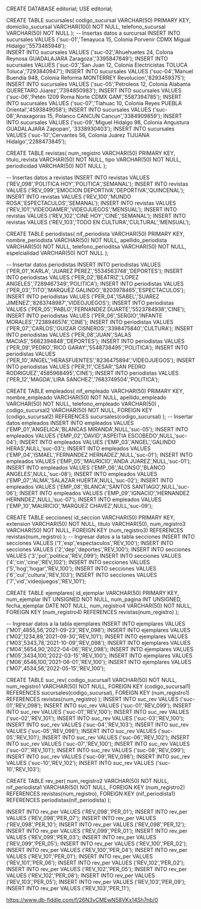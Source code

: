 CREATE DATABASE editorial;
USE editorial;

CREATE TABLE sucursales(
  codigo_sucursal VARCHAR(50) PRIMARY KEY,
    domicilio_sucursal VARCHAR(100) NOT NULL,
    telefono_sucursal VARCHAR(50) NOT NULL
  );
-- Insertas datos a surcursal
INSERT INTO sucursales VALUES ('suc-01','Tenayuca 15, Colonia Porvenir CDMX	Migual Hidalgo','5573485948');	
INSERT INTO sucursales VALUES ('suc-02','Ahuehuetes 24, Colona Reynosa GUADALAJARA	Zaragoza','3395847649');
INSERT INTO sucursales VALUES ('suc-03','San Juan 12, Colonia Electricistas TOLUCA	Toluca','7293840947');
INSERT INTO sucursales VALUES ('suc-04','Manuel Buendía 948, Colonia Reforma MONTERREY	Revolucion','8293459375');
INSERT INTO sucursales VALUES ('suc-05','Petroleos 12, Colonia Alabama QUERETARO Júarez','7394850983');
INSERT INTO sucursales VALUES ('suc-06','Petén 1209 Roma Norte CDMX	GAM','5587394785');
INSERT INTO sucursales VALUES ('suc-07','Tlahuac 10, Colonia Reyes PUEBLA Oriental','4593849058');
INSERT INTO sucursales VALUES ('suc-08','Anaxagoras 15, Polanco CANCUN	Cancun','3384909859');
INSERT INTO sucursales VALUES ('suc-09','Miguel Hidalgo 98, Colonia Angustura GUADALAJARA Zapopan', '3338930403');
INSERT INTO sucursales VALUES ('suc-10','Cervantes 56, Colonia Juárez TIJUANA Hidalgo','2288473845');

CREATE TABLE revistas(
  num_registro VARCHAR(50) PRIMARY KEY,
    titulo_revista VARCHAR(50) NOT NULL,
    tipo VARCHAR(50) NOT NULL,
    periodicidad VARCHAR(50) NOT NULL
  );
  
-- Insertas datos a revistas
INSERT INTO revistas VALUES ('REV_098','POLITICA HOY','POLITICA','SEMANAL');
INSERT INTO revistas VALUES ('REV_099','EMOCION DEPORTIVA','DEPORTIVA','QUINCENAL');
INSERT INTO revistas VALUES ('REV_100','MUNDO ROSA','ESPECTACULOS','SEMANAL');
INSERT INTO revistas VALUES ('REV_101','VIDEOGAMER','VIDEOJUEGOS','MENSUAL');
INSERT INTO revistas VALUES ('REV_102','CINE HOY','CINE','SEMANAL');
INSERT INTO revistas VALUES ('REV_103','TODO EN CULTURA','CULTURAL','MENSUAL');

CREATE TABLE periodistas(
  nif_periodista VARCHAR(50) PRIMARY KEY,
    nombre_periodista VARCHAR(50) NOT NULL,
    apellido_periodista VARCHAR(50) NOT NULL,
    telefono_perioditsa VARCHAR(50) NOT NULL,
  	espelcialidad VARCHAR(50) NOT NULL
  );
 
 -- Insertar datos periodistas
INSERT INTO periodistas VALUES ('PER_01','KARLA', 'JUAREZ PEREZ','5534563748','DEPORTES');
INSERT INTO periodistas VALUES ('PER_02','BEATRIZ','LOPEZ	ANGELES','7289467349','POLITICA');
INSERT INTO periodistas VALUES ('PER_03','TITO','MARQUEZ	GALINDO','8203978465','ESPECTACULOS');
INSERT INTO periodistas VALUES ('PER_04','ISABEL','SUAREZ	JIMENEZ','8263748987','VIDEOJUEGOS');
INSERT INTO periodistas VALUES ('PER_05','PABLO','FERNANDEZ	DUARTE','5523784938','CINE');
INSERT INTO periodistas VALUES ('PER_06','SERGIO','INFANTE	MORALES','7238946574','CINE');
INSERT INTO periodistas VALUES ('PER_07','CARLOS','GUIZAR	CISNEROS','3398475840','CULTURA');
INSERT INTO periodistas VALUES ('PER_08','JUAN','SALAS	MACIAS','5682394848','DEPORTES');
INSERT INTO periodistas VALUES ('PER_09','PEDRO','RICO	GARAY','5548738495','POLITICA');
INSERT INTO periodistas VALUES ('PER_10','ANGEL','HERASFUENTES','8236475894','VIDEOJUEGOS');
INSERT INTO periodistas VALUES ('PER_11','CESAR','SAN PEDRO	RODRIGUEZ','4585968495','CINE');
INSERT INTO periodistas VALUES ('PER_12','MAGDA','LIRA	SANCHEZ','7683749504','POLITICA');

CREATE TABLE empleados(
  	nif_empleado VARCHAR(50) PRIMARY KEY,
    nombre_empleado VARCHAR(50) NOT NULL,
    apellido_empleado VARCHAR(50) NOT NULL,
    telefono_empleado VARCHAR(50) ,
    codigo_sucursal2 VARCHAR(50) NOT NULL,
    FOREIGN KEY (codigo_sucursal2) REFERENCES sucursales(codigo_sucursal)
  );
-- Insertar datos empleados
INSERT INTO empleados VALUES ('EMP_01','ANGELICA','BLANCAS	MIRANDA',NULL,'suc-05');
INSERT INTO empleados VALUES ('EMP_02','DAVID','ASPEITIA	ESCOBEDO',NULL,'suc-04');
INSERT INTO empleados VALUES ('EMP_03','ANGEL','GALINDO	HERAS',NULL,'suc-03');
INSERT INTO empleados VALUES ('EMP_04','ISMAEL','FERNANDEZ	HERNADEZ',NULL,'suc-01');
INSERT INTO empleados VALUES ('EMP_05','MAURICIO','ANDA	JUAREZ',NULL,'suc-01');
INSERT INTO empleados VALUES ('EMP_06','ALONSO','BLANCO	ANGELES',NULL,'suc-08');
INSERT INTO empleados VALUES ('EMP_07','ALMA','SALAZAR	HUERTA',NULL,'suc-02');
INSERT INTO empleados VALUES ('EMP_08','BLANCA','SANTOS	SANTIAGO',NULL,'suc-06');
INSERT INTO empleados VALUES ('EMP_09','IGNACIO','HERNANDEZ	HERNNDEZ',NULL,'suc-07');
INSERT INTO empleados VALUES ('EMP_10','MAURICIO','MARQUEZ	CHAVEZ',NULL,'suc-09');

CREATE TABLE secciones(
  id_seccion VARCHAR(50) PRIMARY KEY,
    extension VARCHAR(50) NOT NULL,
    titulo VARCHAR(50),
    num_registro3 VARCHAR(50) NOT NULL,
    FOREIGN KEY (num_registro3) REFERENCES revistas(num_registro)
  );
-- Ingresar datos a la tabla secciones
INSERT INTO secciones VALUES ('1','esp','espectaculos','REV_100');
INSERT INTO secciones VALUES ('2','dep','deportes','REV_100');
INSERT INTO secciones VALUES ('3','pol','politica','REV_099');
INSERT INTO secciones VALUES ('4','cin','cine','REV_102');
INSERT INTO secciones VALUES ('5','hog','hogar','REV_100');
INSERT INTO secciones VALUES ('6','cul','cultura','REV_103');
INSERT INTO secciones VALUES ('7','vid','videojuegos','REV_101');

CREATE TABLE ejemplares(
  id_ejemplar VARCHAR(50) PRIMARY KEY,
    num_ejemplar INT UNSIGNED NOT NULL,
    num_pagina INT UNSIGNED,
    fecha_ejemplar DATE NOT NULL,
    num_registro4 VARCHAR(50) NOT NULL,
    FOREIGN KEY (num_registro4) REFERENCES revistas(num_registro)
  );

-- Ingresar datos a la tabla ejemplares
INSERT INTO ejemplares VALUES ('M01',4855,56,'2021-09-23','REV_098');
INSERT INTO ejemplares VALUES ('M02',1234,89,'2021-09-30','REV_101');
INSERT INTO ejemplares VALUES ('M03',5343,78,'2021-10-09','REV_098');
INSERT INTO ejemplares VALUES ('M04',5654,90,'2022-04-06','REV_098');
INSERT INTO ejemplares VALUES ('M05',3434,100,'2022-03-15','REV_100');
INSERT INTO ejemplares VALUES ('M06',6546,100,'2021-06-01','REV_100');
INSERT INTO ejemplares VALUES ('M07',4534,56,'2022-05-15','REV_100');

CREATE TABLE suc_rev(
  codigo_sucursal1 VARCHAR(50) NOT NULL,
    num_registro1 VARCHAR(50) NOT NULL,
    FOREIGN KEY (codigo_sucursal1) REFERENCES sucursales(codigo_sucursal),
    FOREIGN KEY (num_registro1) REFERENCES revistas(num_registro)
  );
INSERT INTO suc_rev VALUES ('suc-01','REV_098');
INSERT INTO suc_rev VALUES ('suc-01','REV_099');
INSERT INTO suc_rev VALUES ('suc-01','REV_100');
INSERT INTO suc_rev VALUES ('suc-02','REV_101');
INSERT INTO suc_rev VALUES ('suc-03','REV_100');
INSERT INTO suc_rev VALUES ('suc-04','REV_103');
INSERT INTO suc_rev VALUES ('suc-05','REV_098');
INSERT INTO suc_rev VALUES ('suc-05','REV_101');
INSERT INTO suc_rev VALUES ('suc-06','REV_102');
INSERT INTO suc_rev VALUES ('suc-07','REV_100');
INSERT INTO suc_rev VALUES ('suc-07','REV_101');
INSERT INTO suc_rev VALUES ('suc-08','REV_099');
INSERT INTO suc_rev VALUES ('suc-09','REV_098');
INSERT INTO suc_rev VALUES ('suc-10','REV_102');
INSERT INTO suc_rev VALUES ('suc-10','REV_103');



CREATE TABLE rev_per(
  num_registro2 VARCHAR(50) NOT NULL,
    nif_periodista1 VARCHAR(50) NOT NULL,
    FOREIGN KEY (num_registro2) REFERENCES revistas(num_registro),
    FOREIGN KEY (nif_periodista1) REFERENCES periodistas(nif_periodista)
  );

INSERT INTO rev_per VALUES ('REV_098','PER_01');
INSERT INTO rev_per VALUES ('REV_098','PER_07');
INSERT INTO rev_per VALUES ('REV_098','PER_10');
INSERT INTO rev_per VALUES ('REV_098','PER_12');
INSERT INTO rev_per VALUES ('REV_099','PER_01');
INSERT INTO rev_per VALUES ('REV_099','PER_03');
INSERT INTO rev_per VALUES ('REV_099','PER_05');
INSERT INTO rev_per VALUES ('REV_100','PER_02');
INSERT INTO rev_per VALUES ('REV_100','PER_04');
INSERT INTO rev_per VALUES ('REV_101','PER_01');
INSERT INTO rev_per VALUES ('REV_101','PER_06');
INSERT INTO rev_per VALUES ('REV_102','PER_02');
INSERT INTO rev_per VALUES ('REV_102','PER_05');
INSERT INTO rev_per VALUES ('REV_102','PER_08');
INSERT INTO rev_per VALUES ('REV_103','PER_05');
INSERT INTO rev_per VALUES ('REV_103','PER_09');
INSERT INTO rev_per VALUES ('REV_103','PER_11');

https://www.db-fiddle.com/f/26N3vCMEwN58VKx14Sh7nb/0

